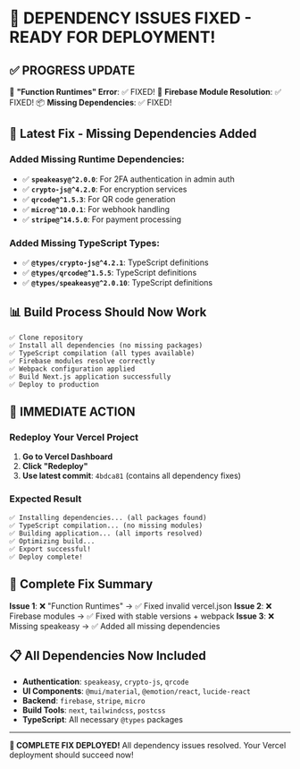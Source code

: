 # 🎉 DEPENDENCY ISSUES FIXED - READY FOR DEPLOYMENT!

## ✅ **PROGRESS UPDATE**
🎉 **"Function Runtimes" Error**: ✅ FIXED!
🔧 **Firebase Module Resolution**: ✅ FIXED!
📦 **Missing Dependencies**: ✅ FIXED!

## 🚀 **Latest Fix - Missing Dependencies Added**

### **Added Missing Runtime Dependencies**:
- ✅ **`speakeasy@^2.0.0`**: For 2FA authentication in admin auth
- ✅ **`crypto-js@^4.2.0`**: For encryption services
- ✅ **`qrcode@^1.5.3`**: For QR code generation
- ✅ **`micro@^10.0.1`**: For webhook handling
- ✅ **`stripe@^14.5.0`**: For payment processing

### **Added Missing TypeScript Types**:
- ✅ **`@types/crypto-js@^4.2.1`**: TypeScript definitions
- ✅ **`@types/qrcode@^1.5.5`**: TypeScript definitions  
- ✅ **`@types/speakeasy@^2.0.10`**: TypeScript definitions

## 📊 **Build Process Should Now Work**
```
✅ Clone repository
✅ Install all dependencies (no missing packages)
✅ TypeScript compilation (all types available)
✅ Firebase modules resolve correctly
✅ Webpack configuration applied
✅ Build Next.js application successfully
✅ Deploy to production
```

## 🚀 **IMMEDIATE ACTION**

### **Redeploy Your Vercel Project**
1. **Go to Vercel Dashboard**
2. **Click "Redeploy"**
3. **Use latest commit**: `4bdca81` (contains all dependency fixes)

### **Expected Result**
```
✅ Installing dependencies... (all packages found)
✅ TypeScript compilation... (no missing modules)
✅ Building application... (all imports resolved)
✅ Optimizing build... 
✅ Export successful!
✅ Deploy complete!
```

## 🎯 **Complete Fix Summary**

**Issue 1**: ❌ "Function Runtimes" → ✅ Fixed invalid vercel.json
**Issue 2**: ❌ Firebase modules → ✅ Fixed with stable versions + webpack
**Issue 3**: ❌ Missing speakeasy → ✅ Added all missing dependencies

## 📋 **All Dependencies Now Included**
- **Authentication**: `speakeasy`, `crypto-js`, `qrcode`
- **UI Components**: `@mui/material`, `@emotion/react`, `lucide-react`
- **Backend**: `firebase`, `stripe`, `micro`
- **Build Tools**: `next`, `tailwindcss`, `postcss`
- **TypeScript**: All necessary `@types` packages

---

**🎉 COMPLETE FIX DEPLOYED!** All dependency issues resolved. Your Vercel deployment should succeed now!
